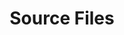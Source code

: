 ---
title: Source Files
permalink: /docs/PatchFormat#cmajor-source-files
parent: Patch Format
has_children: false
nav_order: 2
---
